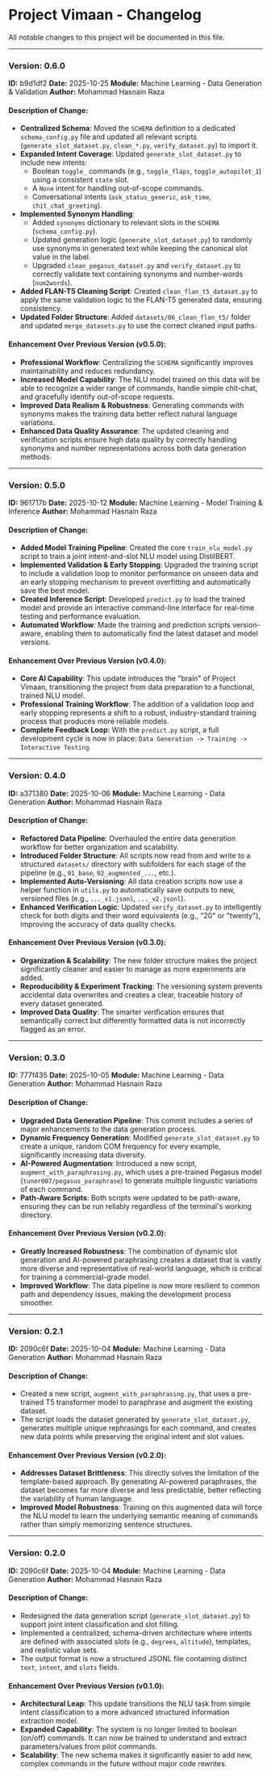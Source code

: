 # Project Vimaan - Changelog

All notable changes to this project will be documented in this file.

---

### Version: 0.6.0
**ID:** b9d1df2
**Date:** 2025-10-25
**Module:** Machine Learning - Data Generation & Validation
**Author:** Mohammad Hasnain Raza

#### Description of Change:
- **Centralized Schema**: Moved the `SCHEMA` definition to a dedicated `schema_config.py` file and updated all relevant scripts (`generate_slot_dataset.py`, `clean_*.py`, `verify_dataset.py`) to import it.
- **Expanded Intent Coverage**: Updated `generate_slot_dataset.py` to include new intents:
    - Boolean `toggle_` commands (e.g., `toggle_flaps`, `toggle_autopilot_1`) using a consistent `state` slot.
    - A `None` intent for handling out-of-scope commands.
    - Conversational intents (`ask_status_generic`, `ask_time`, `chit_chat_greeting`).
- **Implemented Synonym Handling**:
    - Added `synonyms` dictionary to relevant slots in the `SCHEMA` (`schema_config.py`).
    - Updated generation logic (`generate_slot_dataset.py`) to randomly use synonyms in generated text while keeping the canonical slot value in the label.
    - Upgraded `clean_pegasus_dataset.py` and `verify_dataset.py` to correctly validate text containing synonyms and number-words (`num2words`).
- **Added FLAN-T5 Cleaning Script**: Created `clean_flan_t5_dataset.py` to apply the same validation logic to the FLAN-T5 generated data, ensuring consistency.
- **Updated Folder Structure**: Added `datasets/06_clean_flan_t5/` folder and updated `merge_datasets.py` to use the correct cleaned input paths.

#### Enhancement Over Previous Version (v0.5.0):
- **Professional Workflow**: Centralizing the `SCHEMA` significantly improves maintainability and reduces redundancy.
- **Increased Model Capability**: The NLU model trained on this data will be able to recognize a wider range of commands, handle simple chit-chat, and gracefully identify out-of-scope requests.
- **Improved Data Realism & Robustness**: Generating commands with synonyms makes the training data better reflect natural language variations.
- **Enhanced Data Quality Assurance**: The updated cleaning and verification scripts ensure high data quality by correctly handling synonyms and number representations across both data generation methods.

---

### Version: 0.5.0
**ID:** 961717b
**Date:** 2025-10-12
**Module:** Machine Learning - Model Training & Inference
**Author:** Mohammad Hasnain Raza

#### Description of Change:
- **Added Model Training Pipeline**: Created the core `train_nlu_model.py` script to train a joint intent-and-slot NLU model using DistilBERT.
- **Implemented Validation & Early Stopping**: Upgraded the training script to include a validation loop to monitor performance on unseen data and an early stopping mechanism to prevent overfitting and automatically save the best model.
- **Created Inference Script**: Developed `predict.py` to load the trained model and provide an interactive command-line interface for real-time testing and performance evaluation.
- **Automated Workflow**: Made the training and prediction scripts version-aware, enabling them to automatically find the latest dataset and model versions.

#### Enhancement Over Previous Version (v0.4.0):
- **Core AI Capability**: This update introduces the "brain" of Project Vimaan, transitioning the project from data preparation to a functional, trained NLU model.
- **Professional Training Workflow**: The addition of a validation loop and early stopping represents a shift to a robust, industry-standard training process that produces more reliable models.
- **Complete Feedback Loop**: With the `predict.py` script, a full development cycle is now in place: `Data Generation -> Training -> Interactive Testing`.

---

### Version: 0.4.0
**ID:** a371380
**Date:** 2025-10-06
**Module:** Machine Learning - Data Generation
**Author:** Mohammad Hasnain Raza

#### Description of Change:
- **Refactored Data Pipeline**: Overhauled the entire data generation workflow for better organization and scalability.
- **Introduced Folder Structure**: All scripts now read from and write to a structured `datasets/` directory with subfolders for each stage of the pipeline (e.g., `01_base`, `02_augmented_...`, etc.).
- **Implemented Auto-Versioning**: All data creation scripts now use a helper function in `utils.py` to automatically save outputs to new, versioned files (e.g., `..._v1.jsonl`, `..._v2.jsonl`).
- **Enhanced Verification Logic**: Updated `verify_dataset.py` to intelligently check for both digits and their word equivalents (e.g., "20" or "twenty"), improving the accuracy of data quality checks.

#### Enhancement Over Previous Version (v0.3.0):
- **Organization & Scalability**: The new folder structure makes the project significantly cleaner and easier to manage as more experiments are added.
- **Reproducibility & Experiment Tracking**: The versioning system prevents accidental data overwrites and creates a clear, traceable history of every dataset generated.
- **Improved Data Quality**: The smarter verification ensures that semantically correct but differently formatted data is not incorrectly flagged as an error.

---
### Version: 0.3.0
**ID:** 777f435
**Date:** 2025-10-05
**Module:** Machine Learning - Data Generation
**Author:** Mohammad Hasnain Raza

#### Description of Change:
- **Upgraded Data Generation Pipeline**: This commit includes a series of major enhancements to the data generation process.
- **Dynamic Frequency Generation**: Modified `generate_slot_dataset.py` to create a unique, random COM frequency for every example, significantly increasing data diversity.
- **AI-Powered Augmentation**: Introduced a new script, `augment_with_paraphrasing.py`, which uses a pre-trained Pegasus model (`tuner007/pegasus_paraphrase`) to generate multiple linguistic variations of each command.
- **Path-Aware Scripts**: Both scripts were updated to be path-aware, ensuring they can be run reliably regardless of the terminal's working directory.

#### Enhancement Over Previous Version (v0.2.0):
- **Greatly Increased Robustness**: The combination of dynamic slot generation and AI-powered paraphrasing creates a dataset that is vastly more diverse and representative of real-world language, which is critical for training a commercial-grade model.
- **Improved Workflow**: The data pipeline is now more resilient to common path and dependency issues, making the development process smoother.

---

### Version: 0.2.1
**ID:** 2090c6f
**Date:** 2025-10-04
**Module:** Machine Learning - Data Generation
**Author:** Mohammad Hasnain Raza

#### Description of Change:
- Created a new script, `augment_with_paraphrasing.py`, that uses a pre-trained T5 transformer model to paraphrase and augment the existing dataset.
- The script loads the dataset generated by `generate_slot_dataset.py`, generates multiple unique rephrasings for each command, and creates new data points while preserving the original intent and slot values.

#### Enhancement Over Previous Version (v0.2.0):
- **Addresses Dataset Brittleness**: This directly solves the limitation of the template-based approach. By generating AI-powered paraphrases, the dataset becomes far more diverse and less predictable, better reflecting the variability of human language.
- **Improved Model Robustness**: Training on this augmented data will force the NLU model to learn the underlying semantic meaning of commands rather than simply memorizing sentence structures.

---

### Version: 0.2.0
**ID:** 2090c6f
**Date:** 2025-10-04
**Module:** Machine Learning - Data Generation
**Author:** Mohammad Hasnain Raza

#### Description of Change:
- Redesigned the data generation script (`generate_slot_dataset.py`) to support joint intent classification and slot filling.
- Implemented a centralized, schema-driven architecture where intents are defined with associated slots (e.g., `degrees`, `altitude`), templates, and realistic value sets.
- The output format is now a structured JSONL file containing distinct `text`, `intent`, and `slots` fields.

#### Enhancement Over Previous Version (v0.1.0):
- **Architectural Leap**: This update transitions the NLU task from simple intent classification to a more advanced structured information extraction model.
- **Expanded Capability**: The system is no longer limited to boolean (on/off) commands. It can now be trained to understand and extract parameters/values from pilot commands.
- **Scalability**: The new schema makes it significantly easier to add new, complex commands in the future without major code rewrites. 